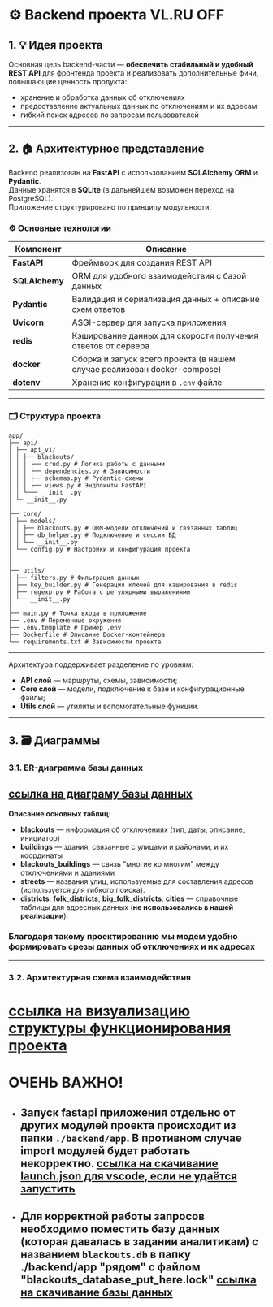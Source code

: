# ⚙ Backend проекта VL.RU OFF

## 1. 💡 Идея проекта

Основная цель backend-части — **обеспечить стабильный и удобный REST API** для фронтенда проекта и реализовать дополнительные фичи, повышающие ценность продукта:  
- хранение и обработка данных об отключениях
- предоставление актуальных данных по отключениям и их адресам
- гибкий поиск адресов по запросам пользователей

---

## 2. 🏠 Архитектурное представление

Backend реализован на **FastAPI** с использованием **SQLAlchemy ORM** и **Pydantic**.  
Данные хранятся в **SQLite** (в дальнейшем возможен переход на PostgreSQL).  
Приложение структурировано по принципу модульности.

### ⚙️ Основные технологии

| Компонент | Описание |
|------------|-----------|
| **FastAPI** | Фреймворк для создания REST API |
| **SQLAlchemy** | ORM для удобного взаимодействия с базой данных |
| **Pydantic** | Валидация и сериализация данных + описание схем ответов|
| **Uvicorn** | ASGI-сервер для запуска приложения |
| **redis** | Кэширование данных для скорости получения ответов от сервера |
| **docker** | Сборка и запуск всего проекта (в нашем случае реализован docker-compose) |
| **dotenv** | Хранение конфигурации в `.env` файле |

---

### 🗂️ Структура проекта
```
app/
├── api/
│ ├── api_v1/
│ │ ├── blackouts/
│ │ │ ├── crud.py # Логика работы с данными
│ │ │ ├── dependencies.py # Зависимости
│ │ │ ├── schemas.py # Pydantic-схемы
│ │ │ ├── views.py # Эндпоинты FastAPI
│ │ └─── __init__.py
│ └─ __init__.py
│
├── core/
│ ├── models/
│ │ ├── blackouts.py # ORM-модели отключений и связанных таблиц
│ │ ├── db_helper.py # Подключение и сессии БД
│ │ └── __init__.py
│ └── config.py # Настройки и конфигурация проекта
│ 
│
├── utils/
│ ├── filters.py # Фильтрация данных
│ ├── key_builder.py # Генерация ключей для кэширования в redis
│ ├── regexp.py # Работа с регулярными выражениями
│ └── __init__.py
│
├── main.py # Точка входа в приложение
├── .env # Переменные окружения
├── .env.template # Пример .env
├── Dockerfile # Описание Docker-контейнера
└── requirements.txt # Зависимости проекта
```
 
--- 


Архитектура поддерживает разделение по уровням:
- **API слой** — маршруты, схемы, зависимости;
- **Core слой** — модели, подключение к базе и конфигурационные файлы;
- **Utils слой** — утилиты и вспомогательные функции.

---

## 3. 🗃️ Диаграммы

### 3.1. ER-диаграмма базы данных

## [ссылка на диаграму базы данных](https://drive.google.com/u/0/drive-viewer/AKGpihY6MKX_yW-GiSiB78tUdYHuQvMSCvWRIaTAjdH5wQdCNxjUG9_IFmqy43EosKGqcmyJBI4zMDjmxPGdLmpkyuUvvy7_tO--cMs=s1600-rw-v1)

**Описание основных таблиц:**
- **blackouts** — информация об отключениях (тип, даты, описание, инициатор)
- **buildings** — здания, связанные с улицами и районами, и их координаты
- **blackouts_buildings** — связь "многие ко многим" между отключениями и зданиями
- **streets** — названия улиц, используемые для составления адресов (используется для гибкого поиска).
- **districts**, **folk_districts**, **big_folk_districts**, **cities** — справочные таблицы для адресных данных (**не использовались в нашей реализации**).

### Благодаря такому проектированию мы модем удобно формировать срезы данных об отключениях и их адресах

---

### 3.2. Архитектурная схема взаимодействия

# [ссылка на визуализацию структуры функционирования проекта](https://drive.google.com/file/d/17YdZDHXptjGAwLRFEqfNRlobUneIhiCL/view?usp=sharing)



# ОЧЕНЬ ВАЖНО!
- ## Запуск fastapi приложения отдельно от других модулей проекта происходит из папки `./backend/app`. В противном случае import модулей будет работать некорректно. [ссылка на скачивание launch.json для vscode, если не удаётся запустить](https://drive.google.com/file/d/1xGUZZ8CnAy2rpmZgOotaeIloMpn0cbso/view?usp=sharing)

- ## Для корректной работы запросов необходимо поместить базу данных (которая давалась в задании аналитикам) с названием `blackouts.db` в папку ./backend/app "рядом" с файлом "blackouts_database_put_here.lock" [ссылка на скачивание базы данных](https://drive.google.com/file/d/1ZqOs8VpR6CqB2Q_9gg__A_Fr70dl0vOv/view)
